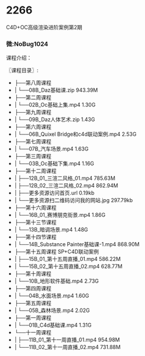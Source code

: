 # 2266
C4D+OC高级渲染进阶案例第2期
### 微:NoBug1024 


课程介绍：

〖课程目录〗:

- ├──第八周课程  
- |   └──08B_Daz基础课.zip  943.39M
- ├──第二周课程  
- |   └──02B_Oc基础上集.mp4  1.30G
- ├──第九周课程  
- |   └──09B_Daz人体艺术.zip  1.43G
- ├──第六周课程  
- |   └──06B_Quixel Bridge和c4d联动案例.mp4  2.53G
- ├──第七周课程  
- |   └──07B_汽车场景.mp4  1.63G
- ├──第三周课程  
- |   └──03B_Oc基础下集.mp4  1.16G
- ├──第十二周课程  
- |   ├──12B_01_三渲二风格_01.mp4  785.63M
- |   ├──12B_02_三渲二风格_02.mp4  862.94M
- |   ├──更多资源访问首页.url  0.19kb
- |   └──更多资源扫二维码访问我的网站.jpg  297.79kb
- ├──第十六周课程  
- |   └──16B_01_赛博朋克街景.mp4  1.86G
- ├──第十三节课程  
- |   └──13B_暗调场景.mp4  1.48G
- ├──第十四节课程  
- |   └──14B_Substance Painter基础课-1.mp4  868.90M
- ├──第十五周课程 SP+C4D联动案例  
- |   ├──15B_01_第十五周直播_01.mp4  586.22M
- |   └──15B_02_第十五周直播_02.mp4  628.77M
- ├──第十周课程  
- |   └──10B_地形软件基础.mp4  2.73G
- ├──第四周课程  
- |   └──04B_水面场景.mp4  1.60G
- ├──第五周课程  
- |   └──05B_森林场景.mp4  2.02G
- ├──第一周课程  
- |   └──01B_C4d基础课.mp4  1.31G
- └──十一周课程  
- |   ├──11B_01_第十一周直播_01.mp4  954.98M
- |   └──11B_02_第十一周直播_02.mp4  731.88M
